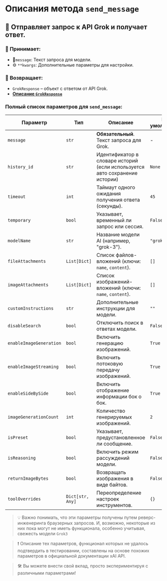 # Описания метода `send_message`


## 🚀 Отправляет запрос к API Grok и получает ответ.

### 📨 **Принимает:**  
- 📜`message`: Текст запроса для модели.  
- ⚙ `**kwargs`: Дополнительные параметры для настройки.  

### 🎯 **Возвращает:**  
- `GrokResponse` – объект с ответом от API Grok.
- **[Описание `GrokResponse`](GrokResponse.md)**


### Полный список параметров для `send_message`:

| Параметр                | Тип              | Описание                                                                    | По умолчанию |
|-------------------------|------------------|-----------------------------------------------------------------------------|--------------|
| `message`               | `str`            | **Обязательный**. Текст запроса для Grok.                                   | -            |
| `history_id`            | `str`            | Идентификатор в словаре историй (если используется авто сохранение истории) | `None`       |
| `timeout`               | `int`            | Таймаут одного ожидания получения ответа (секунды).                         | `45`         |
| `temporary`             | `bool`           | Указывает, временный ли запрос или сессия.                                  | `False`      |
| `modelName`             | `str`            | Название модели AI (например, "grok-3").                                    | `"grok-3"`   |
| `fileAttachments`       | `List[Dict]`     | Список файлов-вложений (ключи: `name`, `content`).                          | `[]`         |
| `imageAttachments`      | `List[Dict]`     | Список изображений-вложений (ключи: `name`, `content`).                     | `[]`         |
| `customInstructions`    | `str`            | Дополнительные инструкции для модели.                                       | `""`         |
| `disableSearch`         | `bool`           | Отключить поиск в ответах модели.                                           | `False`      |
| `enableImageGeneration` | `bool`           | Включить генерацию изображений.                                             | `True`       |
| `enableImageStreaming`  | `bool`           | Включить потоковую передачу изображений.                                    | `True`       |
| `enableSideBySide`      | `bool`           | Включить отображение информации бок о бок.                                  | `True`       |
| `imageGenerationCount`  | `int`            | Количество генерируемых изображений.                                        | `2`          |
| `isPreset`              | `bool`           | Указывает, предустановленное ли сообщение.                                  | `False`      |
| `isReasoning`           | `bool`           | Включить режим рассуждений модели.                                          | `False`      |
| `returnImageBytes`      | `bool`           | Возвращать изображения в виде байтов.                                       | `False`      |
| `toolOverrides`         | `Dict[str, Any]` | Переопределение настроек инструментов.                                      | `{}`         |

> 💡 Важно понимать, что эти параметры получены путем реверс-инженеринга браузерных запросов. И, возможно, некоторые из них пока могут не иметь функционала, особенно учитывая, свежесть модели `Grok3`

> ❗ Описание тех параметров, функционал которых не удалось подтвердить в тестировании, составлены на основе похожих параметров в официальной документации xAI API. 

> 🛠️ Вы можете внести свой вклад, просто экспериментируя с различными параметрами!